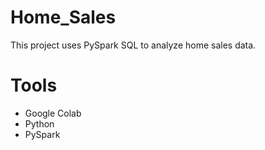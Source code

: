 # Home_Sales
This project uses PySpark SQL to analyze home sales data.

# Tools
* Google Colab
* Python
* PySpark